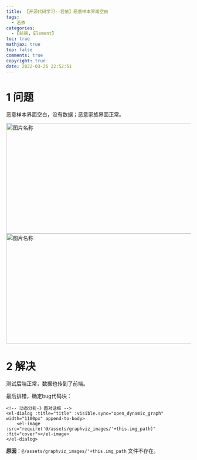```yaml
---
title: 【开源代码学习--若依】恶意样本界面空白
tags:
  - 若依
categories:
  - [前端, Element]
toc: true
mathjax: true
top: false
comments: true
copyright: true
date: 2022-03-26 22:52:51
---
```


# 1 问题

恶意样本界面空白，没有数据；恶意家族界面正常。

<img src="https://s2.loli.net/2022/03/26/jS3IDeH8hlpN2at.png" width = "800" height = "300" alt="图片名称" align=center id=125 />

<img src="https://s2.loli.net/2022/03/26/g3sXzGJT52E8Zdo.png" width = "800" height = "300" alt="图片名称" align=center id=126 />

# 2 解决

测试后端正常，数据也传到了前端。

最后排错，确定bug代码块：

```vue
<!-- 动态分析-》图对话框 -->
<el-dialog :title="title" :visible.sync="open_dynamic_graph" width="1100px" append-to-body>
    <el-image  :src="require('@/assets/graphviz_images/'+this.img_path)" :fit="cover"></el-image>
</el-dialog>
```

**原因**：`@/assets/graphviz_images/'+this.img_path` 文件不存在。

